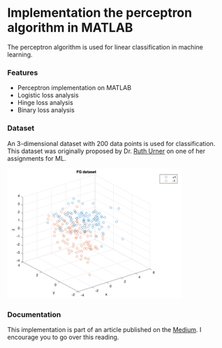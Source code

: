 # Implementation the perceptron algorithm in MATLAB
The perceptron algorithm is used for linear classification in machine learning.

### Features
- Perceptron implementation on MATLAB
- Logistic loss analysis
- Hinge loss analysis
- Binary loss analysis

### Dataset
An 3-dimensional dataset with 200 data points is used for classification. This dataset was originally proposed by Dr. [Ruth Urner](https://www.eecs.yorku.ca/~ruth/) on one of her assignments for ML.
<div>
<img src="/charts/dataset.png" width="400px"</img> 
</div>

### Documentation
This implementation is part of an article published on the  [Medium](https://medium.com/@jaimedantas). I encourage you to go over this reading. 
